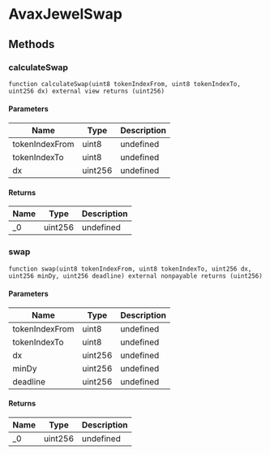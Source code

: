 # AvaxJewelSwap









## Methods

### calculateSwap

```solidity
function calculateSwap(uint8 tokenIndexFrom, uint8 tokenIndexTo, uint256 dx) external view returns (uint256)
```





#### Parameters

| Name | Type | Description |
|---|---|---|
| tokenIndexFrom | uint8 | undefined |
| tokenIndexTo | uint8 | undefined |
| dx | uint256 | undefined |

#### Returns

| Name | Type | Description |
|---|---|---|
| _0 | uint256 | undefined |

### swap

```solidity
function swap(uint8 tokenIndexFrom, uint8 tokenIndexTo, uint256 dx, uint256 minDy, uint256 deadline) external nonpayable returns (uint256)
```





#### Parameters

| Name | Type | Description |
|---|---|---|
| tokenIndexFrom | uint8 | undefined |
| tokenIndexTo | uint8 | undefined |
| dx | uint256 | undefined |
| minDy | uint256 | undefined |
| deadline | uint256 | undefined |

#### Returns

| Name | Type | Description |
|---|---|---|
| _0 | uint256 | undefined |




